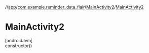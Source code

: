 //[app](../../../index.md)/[com.example.reminder_data_flair](../index.md)/[MainActivity2](index.md)/[MainActivity2](-main-activity2.md)

# MainActivity2

[androidJvm]\
constructor()
